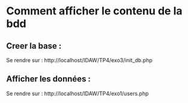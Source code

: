 # Comment afficher le contenu de la bdd

## Creer la base : 
Se rendre sur :
http://localhost/IDAW/TP4/exo3/init_db.php

## Afficher les données :
Se rendre sur : 
http://localhost/IDAW/TP4/exo1/users.php